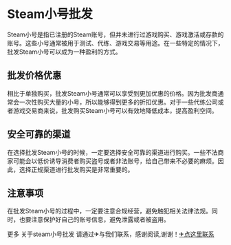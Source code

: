# Steam小号批发

Steam小号是指已注册的Steam账号，但并未进行过游戏购买、游戏激活或存款的账号。这些小号通常被用于测试、代练、游戏交易等用途。在一些特定的情况下，批发Steam小号可以成为一种盈利的方式。

## 批发价格优惠

相比于单独购买，批发Steam小号通常可以享受到更加优惠的价格。因为批发商通常会一次性购买大量的小号，所以能够得到更多的折扣优惠。对于一些代练公司或者游戏交易商来说，批发购买Steam小号可以有效地降低成本，提高盈利空间。

## 安全可靠的渠道

在选择批发Steam小号的时候，一定要选择安全可靠的渠道进行购买。一些不法商家可能会以低价诱导消费者购买盗号或者非法账号，给自己带来不必要的麻烦。因此，选择正规渠道进行批发购买是非常重要的。

## 注意事项

在批发Steam小号的过程中，一定要注意合规经营，避免触犯相关法律法规。同时，也要注意保护好自己的账号信息，避免泄露或者被盗用。

更多 关于steam小号批发 请通过✈与我们联系，感谢阅读,谢谢！[✈点这里联系](https://lm.k02.cc)